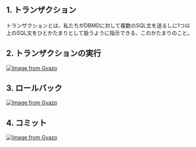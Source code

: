 ## 1. トランザクション

トランザクションとは、私たちがDBMDに対して複数のSQL文を送るしに1つ以上のSQL文をひとかたまりとして扱うように指示できる、このかたまりのこと。

## 2. トランザクションの実行

[![Image from Gyazo](https://i.gyazo.com/dfb7fe2e13bdf9d8d7b975e06cf4016d.jpg)](https://gyazo.com/dfb7fe2e13bdf9d8d7b975e06cf4016d)

## 3. ロールバック

[![Image from Gyazo](https://i.gyazo.com/e56bc86537b30d63cc9b5a9c67e12344.png)](https://gyazo.com/e56bc86537b30d63cc9b5a9c67e12344)

## 4. コミット

[![Image from Gyazo](https://i.gyazo.com/dda225900b2cb14f50869ae12af930b5.png)](https://gyazo.com/dda225900b2cb14f50869ae12af930b5)